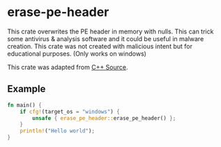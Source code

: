 # erase-pe-header

This crate overwrites the PE header in memory with nulls. This can trick some antivirus & analysis software and it could be useful in malware creation. 
This crate was not created with malicious intent but for educational purposes. 
(Only works on windows)

This crate was adapted from [C++ Source](https://github.com/LordNoteworthy/al-khaser/blob/8ff90a3979face6e29aacb12521b032f2b379073/al-khaser/AntiDump/ErasePEHeaderFromMemory.cpp#L8-L22 "Repository LordNoteworthy/al-khasar").

## Example
```rust
fn main() {
    if cfg!(target_os = "windows") {
        unsafe { erase_pe_header::erase_pe_header() };
    }
    println!("Hello world");
}
```